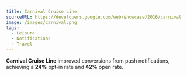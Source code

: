 ```yaml
---
title: Carnival Cruise Line
sourceURL: https://developers.google.com/web/showcase/2016/carnival
image: /images/carnival.png
tags:
  - Leisure
  - Notifications
  - Travel
---
```


**Carnival Cruise Line** improved conversions from push notifications, achieving
a **24%** opt-in rate and **42%** open rate.
